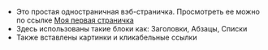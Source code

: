 - Это простая одностраничная вэб-страничка. Просмотреть ее можно по ссылке [Моя первая страничка](https://juliaryzhova.github.io/My_first_web_page/)
- Здесь использованы такие блоки как: Заголовки, Абзацы, Списки
- Также вставлены картинки и кликабельные ссылки
